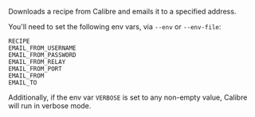 Downloads a recipe from Calibre and emails it to a specified address.

You'll need to set the following env vars, via `--env` or `--env-file`:

    RECIPE
    EMAIL_FROM_USERNAME
    EMAIL_FROM_PASSWORD
    EMAIL_FROM_RELAY
    EMAIL_FROM_PORT
    EMAIL_FROM
    EMAIL_TO

Additionally, if the env var `VERBOSE` is set to any non-empty value, Calibre will run in verbose mode.
